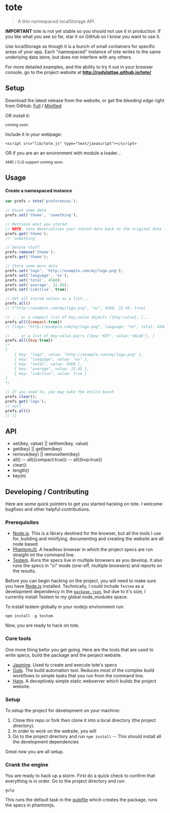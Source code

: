 # tote

> A thin namespaced localStorage API.

**IMPORTANT** tote is not yet stable so you should not use it in production. If you like what you see so far,
star it on GitHub so I know you want to use it.

Use localStorage as though it is a bunch of small containers for specific areas of your app.
Each "namespaced" instance of tote writes to the same underlying data store, but does not 
interfere with any others.

For more detailed examples, and the ability to try it out in your browser console, 
go to the project website at **http://rudylattae.github.io/tote/**


## Setup

Download the latest release from the website, or get the *bleeding edge* right from GitHub:
<a href="/www/dist/tote.js">Full</a>
/ <a href="/www/dist/tote.min.js">Minified</a>

OR install it:

<small class="muted">coming soon.</small>


Include it in your webpage:

```markup
<script src="lib/tote.js" type="text/javascript"></script>
```

OR if you are an an environment with module a loader...

<small class="muted">AMD / CJS support coming soon.</small>


## Usage

#### Create a namespaced instance

```js
var prefs = tote('preferences');

// Stash some data
prefs.set('theme', 'something');

// Retrieve what you stored
// NOTE: tote deserializes your stored data back to the original data type
prefs.get('theme');
// 'something'

// Delete stuff
prefs.remove('theme');
prefs.get('theme');

// Store some more data
prefs.set('logo', 'http://example.com/my/logo.png');
prefs.set('language', 'es');
prefs.set('total', 4560);
prefs.set('average', 22.45);
prefs.set('isActive', true);

// Get all stored values as a list...
prefs.all()
// ["http://example.com/my/logo.png", "es", 4560, 22.45, true]

// ... or a compact list of key,value objects [{key:value}, ]...
prefs.all({compact:true})
// [logo: "http://example.com/my/logo.png", language: "es", total: 4560, average: 22.45, isActive: true]

// ... or a list of key-value pairs [{key:'KEY', value:'VALUE'}, ]
prefs.all({kvp:true})
/*
[
    { key: "logo", value: "http://example.com/my/logo.png" },
    { key: "language", value: "es" },
    { key: "total", value: 4560 },
    { key: "average", value: 22.45 },
    { key: "isActive", value: true }
]
*/

// If you need to, you may nuke the entire bunch
prefs.clear();
prefs.get('logo');
// null  
prefs.all()
// []
```


## API

- set(key, value) || setItem(key, value)
- get(key) || getItem(key)
- remove(key) || removeItem(key)
- all()
-- all({compact:true})
-- all({kvp:true})
- clear()
- length()
- key(n)


## Developing / Contributing

Here are some quick pointers to get you started hacking on tote. I welcome bugfixes and other helpful
contributions.

### Prerequisites

- [Node.js][nodejs]. This is a library destined for the browser, but all the tools I use for, building and minifying,
documenting and creating the website are all node based. 
- [PhantomJS][phantomjs]. A headless browser in which the project specs are run straight int the command line.
- [Testem][testem]. Runs the specs live in multiple browsers as you develop.
It also runs the specs in "ci" mode (one-off, multiple browsers) and reports on the results.

Before you can begin hacking on the project, you will need to make sure you have [Node.js][nodejs] installed.
Technically, I could include `Testem` as a development dependency in the [`package.json`][package.json], 
but due to it's size, I currently install Testem to my global node_modules space. 

To install testem globally in your nodejs environment run:

```console
npm install -g testem
```

Now, you are ready to hack on tote.

### Core tools

One more thing befor you get going. Here are the tools that are used to write specs,
build the package and the peoject website.

- [Jasmine][jasmine]. Used to create and execute tote's specs
- [Gulp][gulpjs]. The build automation tool. Reduces most of the complex build workflows
to simple tasks that you run from the command line.
- [Harp][harpjs]. A deceptively simple static webserver which builds the project website.

### Setup

To setup the project for development on your machine:

1. Clone this repo or fork then clone it into a local directory (the project directory).
2. In order to work on the website, you will 
2. Go to the project directory and run `npm install`
-- This should install all the development dependencies

Great now you are all setup.

### Crank the engine

You are ready to hack up a storm. First do a quick check to confirm that everything is in order.
Go to the project directory and run:

```console
gulp
```

This runs the default task in the [gulpfile][gulpfile.js] which creates the package, runs the 
specs in phantomjs.


[nodejs]: http://nodejs.org/
[phantomjs]: http://phantomjs.org/
[testem]: https://github.com/airportyh/testem
[jasmine]: http://jasmine.github.io/2.0/introduction.html
[gulpjs]: http://gulpjs.com/
[harpjs]: http://harpjs.com/
[package.json]: /package.json
[gulpfile.js]: /gulpfile.js
